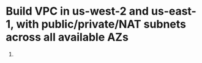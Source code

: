 # Build VPC in us-west-2 and us-east-1, with public/private/NAT subnets across all available AZs 

1. 